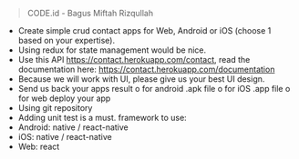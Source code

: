 > CODE.id - Bagus Miftah Rizqullah

- Create simple crud contact apps for Web, Android or iOS (choose 1 based on your
expertise).
- Using redux for state management would be nice.
- Use this API https://contact.herokuapp.com/contact, read the documentation here:
https://contact.herokuapp.com/documentation
- Because we will work with UI, please give us your best UI design.
- Send us back your apps result
o for android .apk file
o for iOS .app file
o for web deploy your app
- Using git repository
- Adding unit test is a must. 
framework to use:
- Android: native / react-native
- iOS: native / react-native
- Web: react
